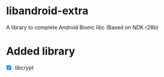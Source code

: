 # libandroid-extra
A library to complete Android Bionic libc (Based on NDK r28b)

# Added library
  - [X] libcrypt
